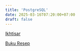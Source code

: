```yaml
---
title: 'PostgreSQL'
date: 2025-03-16T07:20:00+07:00
draft: false
---
```


[Ikhtisar](./ikhtisar/)

[Buku Resep](./buku-resep/)
